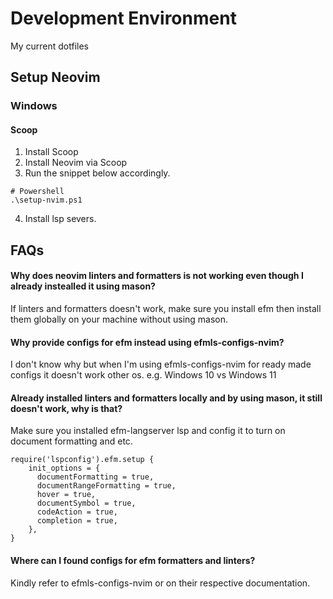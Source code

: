 # Development Environment
My current dotfiles

## Setup Neovim
### Windows
#### Scoop
1. Install Scoop
2. Install Neovim via Scoop
3. Run the snippet below accordingly.
```
# Powershell
.\setup-nvim.ps1
```
4. Install lsp severs.

## FAQs
#### Why does neovim linters and formatters is not working even though I already instealled it using mason?
If linters and formatters doesn't work, make sure you install efm then install them globally on your machine without using mason.

#### Why provide configs for efm instead using efmls-configs-nvim?
I don't know why but when I'm using efmls-configs-nvim for ready made configs it doesn't work other os. e.g. Windows 10 vs Windows 11

#### Already installed linters and formatters locally and by using mason, it still doesn't work, why is that?
Make sure you installed efm-langserver lsp and config it to turn on document formatting and etc.
```
require('lspconfig').efm.setup {
    init_options = {
      documentFormatting = true,
      documentRangeFormatting = true,
      hover = true,
      documentSymbol = true,
      codeAction = true,
      completion = true,
    },
}
```
#### Where can I found configs for efm formatters and linters?
Kindly refer to efmls-configs-nvim or on their respective documentation.

